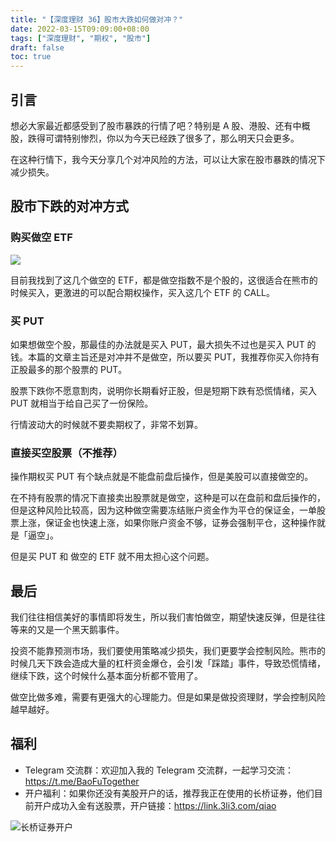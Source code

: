 ```yaml
---
title: "【深度理财 36】股市大跌如何做对冲？"
date: 2022-03-15T09:09:00+08:00
tags: ["深度理财", "期权", "股市"]
draft: false
toc: true
---
```


## 引言

想必大家最近都感受到了股市暴跌的行情了吧？特别是 A 股、港股、还有中概股，跌得可谓特别惨烈，你以为今天已经跌了很多了，那么明天只会更多。

在这种行情下，我今天分享几个对冲风险的方法，可以让大家在股市暴跌的情况下减少损失。

## 股市下跌的对冲方式

### 购买做空 ETF

![](https://blog-1251237404.cos.ap-guangzhou.myqcloud.com/202203157jvoBy.JPEG!m)

目前我找到了这几个做空的 ETF，都是做空指数不是个股的，这很适合在熊市的时候买入，更激进的可以配合期权操作，买入这几个 ETF 的 CALL。

<!--more-->

### 买 PUT

如果想做空个股，那最佳的办法就是买入 PUT，最大损失不过也是买入 PUT 的钱。本篇的文章主旨还是对冲并不是做空，所以要买 PUT，我推荐你买入你持有正股最多的那个股票的 PUT。

股票下跌你不愿意割肉，说明你长期看好正股，但是短期下跌有恐慌情绪，买入 PUT 就相当于给自己买了一份保险。

行情波动大的时候就不要卖期权了，非常不划算。

### 直接买空股票（不推荐）

操作期权买 PUT 有个缺点就是不能盘前盘后操作，但是美股可以直接做空的。

在不持有股票的情况下直接卖出股票就是做空，这种是可以在盘前和盘后操作的，但是这种风险比较高，因为这种做空需要冻结账户资金作为平仓的保证金，一单股票上涨，保证金也快速上涨，如果你账户资金不够，证券会强制平仓，这种操作就是「逼空」。

但是买 PUT 和 做空的 ETF 就不用太担心这个问题。

## 最后

我们往往相信美好的事情即将发生，所以我们害怕做空，期望快速反弹，但是往往等来的又是一个黑天鹅事件。

投资不能靠预测市场，我们要使用策略减少损失，我们更要学会控制风险。熊市的时候几天下跌会造成大量的杠杆资金爆仓，会引发「踩踏」事件，导致恐慌情绪，继续下跌，这个时候什么基本面分析都不管用了。

做空比做多难，需要有更强大的心理能力。但是如果是做投资理财，学会控制风险越早越好。

## 福利

- Telegram 交流群：欢迎加入我的 Telegram 交流群，一起学习交流：<https://t.me/BaoFuTogether>
- 开户福利：如果你还没有美股开户的话，推荐我正在使用的长桥证券，他们目前开户成功入金有送股票，开户链接：<https://link.3li3.com/qiao>

![长桥证券开户](https://blog-1251237404.cos.ap-guangzhou.myqcloud.com/202302103dIO3V.png!s)
